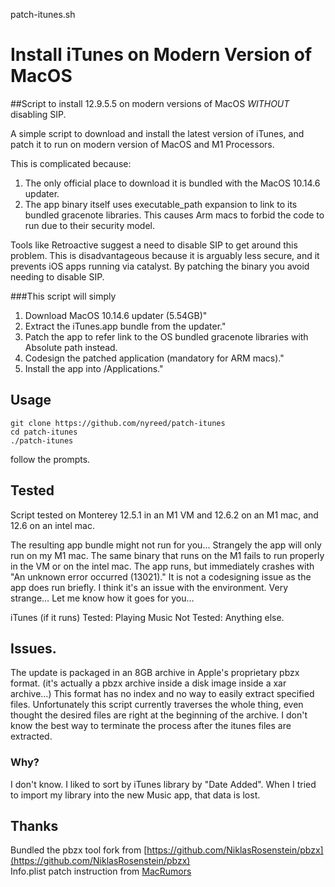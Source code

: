 patch-itunes.sh

# Install iTunes on Modern Version of MacOS

##Script to install 12.9.5.5 on modern versions of MacOS _WITHOUT_ disabling SIP.

A simple script to download and install the latest version of iTunes, and patch it to run on modern version of MacOS and M1 Processors.

This is complicated because:

1. The only official place to download it is bundled with the MacOS 10.14.6 updater.  
2.	The app binary itself uses executable_path expansion to link to its bundled gracenote libraries. This causes Arm macs to forbid the code to run due to their security model.

Tools like Retroactive suggest a need to disable SIP to get around this problem. This is disadvantageous because it is arguably less secure, and it prevents iOS apps running via catalyst.
By patching the binary you avoid needing to disable SIP.

###This script will simply

1. Download MacOS 10.14.6 updater (5.54GB)"
2. Extract the iTunes.app bundle from the updater."
3. Patch the app to refer link to the OS bundled gracenote libraries with Absolute path instead.
4. Codesign the patched application (mandatory for ARM macs)."
5. Install the app into /Applications."


## Usage

	git clone https://github.com/nyreed/patch-itunes
	cd patch-itunes
	./patch-itunes

follow the prompts.

## Tested
Script tested on Monterey 12.5.1 in an M1 VM and 12.6.2 on an M1 mac, and 12.6 on an intel mac.

The resulting app bundle might not run for you…
Strangely the app will only run on my M1 mac. The same binary 
that runs on the M1 fails to run properly in the VM or on the intel mac. 
The app runs, but immediately crashes with "An unknown error occurred 
(13021)."
It is not a codesigning issue as the app does run briefly. I think 
it's an issue with the environment. Very strange… 
Let me know how it goes for you…

iTunes (if it runs)
Tested: Playing Music
Not Tested: Anything else.


## Issues.

The update is packaged in an 8GB archive in Apple's proprietary pbzx format.
(it's actually a pbzx archive inside a disk image inside a xar archive…)
This format has no index and no way to easily extract specified files.
Unfortunately this script currently traverses the whole thing, even thought the desired files are right at the beginning of the archive.
I don't know the best way to terminate the process after the itunes files are extracted.

### Why?

I don't know. I liked to sort by iTunes library by "Date Added". When I tried to import my library into the new Music app, that data is lost.

## Thanks

Bundled the pbzx tool fork from [https://github.com/NiklasRosenstein/pbzx](https://github.com/NiklasRosenstein/pbzx)  
Info.plist patch instruction from [MacRumors](https://forums.macrumors.com/threads/itunes-12-6-5-3-on-apple-silicon.2354390/)
